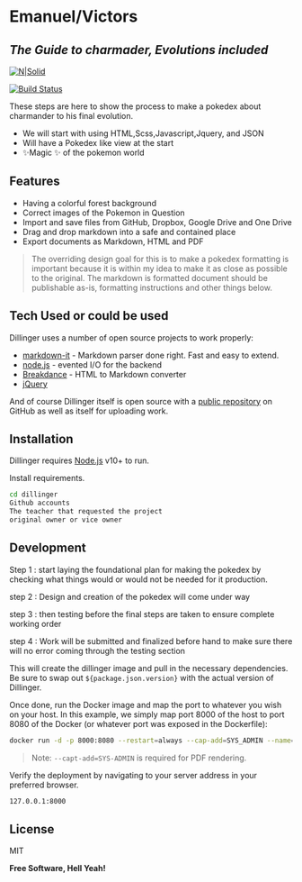 # Emanuel/Victors
## _The Guide to charmader, Evolutions included_

[![N|Solid](https://cldup.com/dTxpPi9lDf.thumb.png)](https://nodesource.com/products/nsolid)

[![Build Status](https://travis-ci.org/joemccann/dillinger.svg?branch=master)](https://travis-ci.org/joemccann/dillinger)

These steps are here to show the process to make a pokedex about charmander to his final evolution.

- We will start with using HTML,Scss,Javascript,Jquery, and JSON 
- Will have a Pokedex like view at the start
- ✨Magic ✨      of the pokemon world

## Features

- Having a colorful forest background
- Correct images of the Pokemon in Question
- Import and save files from GitHub, Dropbox, Google Drive and One Drive
- Drag and drop markdown into a safe and contained place
- Export documents as Markdown, HTML and PDF


> The overriding design goal for this is to make a pokedex
> formatting is important because it is within my idea to make it
> as close as possible to the original. 
> The markdown is formatted document should be
> publishable as-is, formatting instructions and other things below.


## Tech Used or could be used

Dillinger uses a number of open source projects to work properly:

- [markdown-it] - Markdown parser done right. Fast and easy to extend.
- [node.js] - evented I/O for the backend
- [Breakdance](https://breakdance.github.io/breakdance/) - HTML
to Markdown converter
- [jQuery]

And of course Dillinger itself is open source with a [public repository][dill]
 on GitHub as well as itself for uploading work.

## Installation

Dillinger requires [Node.js](https://nodejs.org/) v10+ to run.

Install requirements.

```sh
cd dillinger
Github accounts
The teacher that requested the project
original owner or vice owner
```

## Development

Step 1 : start laying the foundational plan for making the pokedex by checking what things would or would not be needed for it production.

step 2 : Design and creation of the pokedex will come under way

step 3 : then testing before the final steps are taken to ensure complete working order

step 4 : Work will be submitted and finalized before hand to make sure there will no error coming through the testing section

This will create the dillinger image and pull in the necessary dependencies.
Be sure to swap out `${package.json.version}` with the actual
version of Dillinger.

Once done, run the Docker image and map the port to whatever you wish on
your host. In this example, we simply map port 8000 of the host to
port 8080 of the Docker (or whatever port was exposed in the Dockerfile):

```sh
docker run -d -p 8000:8080 --restart=always --cap-add=SYS_ADMIN --name=dillinger <youruser>/dillinger:${package.json.version}
```

> Note: `--capt-add=SYS-ADMIN` is required for PDF rendering.

Verify the deployment by navigating to your server address in
your preferred browser.

```sh
127.0.0.1:8000
```

## License

MIT

**Free Software, Hell Yeah!**

[//]: # (These are reference links used in the body of this note and get stripped out when the markdown processor does its job. There is no need to format nicely because it shouldn't be seen. Thanks SO - http://stackoverflow.com/questions/4823468/store-comments-in-markdown-syntax)

   [dill]: <https://github.com/joemccann/dillinger>
   [git-repo-url]: <https://github.com/joemccann/dillinger.git>
   [john gruber]: <http://daringfireball.net>
   [df1]: <http://daringfireball.net/projects/markdown/>
   [markdown-it]: <https://github.com/markdown-it/markdown-it>
   [Ace Editor]: <http://ace.ajax.org>
   [node.js]: <http://nodejs.org>
   [Twitter Bootstrap]: <http://twitter.github.com/bootstrap/>
   [jQuery]: <http://jquery.com>
   [@tjholowaychuk]: <http://twitter.com/tjholowaychuk>
   [express]: <http://expressjs.com>
   [AngularJS]: <http://angularjs.org>
   [Gulp]: <http://gulpjs.com>

   [PlDb]: <https://github.com/joemccann/dillinger/tree/master/plugins/dropbox/README.md>
   [PlGh]: <https://github.com/joemccann/dillinger/tree/master/plugins/github/README.md>
   [PlGd]: <https://github.com/joemccann/dillinger/tree/master/plugins/googledrive/README.md>
   [PlOd]: <https://github.com/joemccann/dillinger/tree/master/plugins/onedrive/README.md>
   [PlMe]: <https://github.com/joemccann/dillinger/tree/master/plugins/medium/README.md>
   [PlGa]: <https://github.com/RahulHP/dillinger/blob/master/plugins/googleanalytics/README.md>
